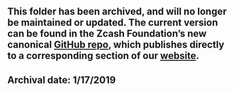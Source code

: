 ## This folder has been archived, and will no longer be maintained or updated. The current version can be found in the Zcash Foundation’s new canonical [GitHub repo](https://github.com/ZcashFoundation/zfnd/tree/master/about/board-minutes), which publishes directly to a corresponding section of our [website](https://www.zfnd.org/about/board-minutes/).

## Archival date: 1/17/2019
